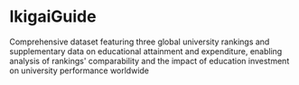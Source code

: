 # IkigaiGuide
Comprehensive dataset featuring three global university rankings and supplementary data on educational attainment and expenditure, enabling analysis of rankings' comparability and the impact of education investment on university performance worldwide
